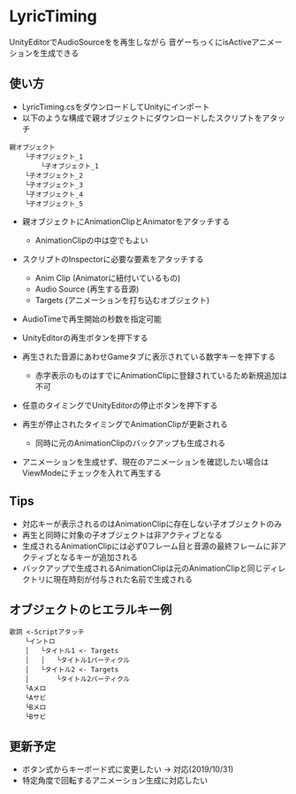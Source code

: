 ﻿# LyricTiming

UnityEditorでAudioSourceをを再生しながら
音ゲーちっくにisActiveアニメーションを生成できる

## 使い方
* LyricTiming.csをダウンロードしてUnityにインポート
* 以下のような構成で親オブジェクトにダウンロードしたスクリプトをアタッチ

```
親オブジェクト
    └子オブジェクト_1
        └子オブジェクト_1
    └子オブジェクト_2
    └子オブジェクト_3
    └子オブジェクト_4
    └子オブジェクト_5
```
* 親オブジェクトにAnimationClipとAnimatorをアタッチする
    * AnimationClipの中は空でもよい

* スクリプトのInspectorに必要な要素をアタッチする
    * Anim Clip    (Animatorに紐付いているもの)
    * Audio Source (再生する音源)
    * Targets      (アニメーションを打ち込むオブジェクト)

* AudioTimeで再生開始の秒数を指定可能
* UnityEditorの再生ボタンを押下する
* 再生された音源にあわせGameタブに表示されている数字キーを押下する
    * 赤字表示のものはすでにAnimationClipに登録されているため新規追加は不可
* 任意のタイミングでUnityEditorの停止ボタンを押下する
* 再生が停止されたタイミングでAnimationClipが更新される
    * 同時に元のAnimationClipのバックアップも生成される

* アニメーションを生成せず、現在のアニメーションを確認したい場合はViewModeにチェックを入れて再生する

## Tips
* 対応キーが表示されるのはAnimationClipに存在しない子オブジェクトのみ
* 再生と同時に対象の子オブジェクトは非アクティブとなる
* 生成されるAnimationClipには必ず0フレーム目と音源の最終フレームに非アクティブとなるキーが追加される
* バックアップで生成されるAnimationClipは元のAnimationClipと同じディレクトリに現在時刻が付与された名前で生成される


## オブジェクトのヒエラルキー例
```
歌詞 <-Scriptアタッチ
    └イントロ
    │   └タイトル1 <- Targets
    │   │   └タイトル1パーティクル
    │   └タイトル2 <- Targets
    │       └タイトル2パーティクル
    └Aメロ
    └Aサビ
    └Bメロ
    └Bサビ
```

## 更新予定
* ボタン式からキーボード式に変更したい → 対応(2019/10/31)
* 特定角度で回転するアニメーション生成に対応したい    
